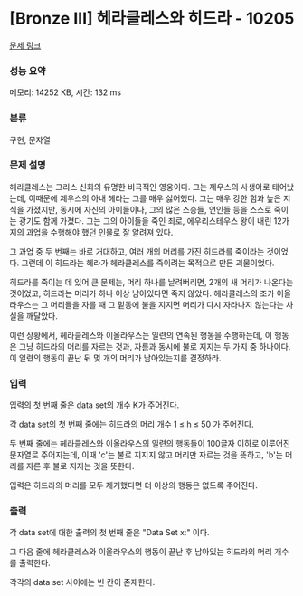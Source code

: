 # [Bronze III] 헤라클레스와 히드라 - 10205 

[문제 링크](https://www.acmicpc.net/problem/10205) 

### 성능 요약

메모리: 14252 KB, 시간: 132 ms

### 분류

구현, 문자열

### 문제 설명

<p>헤라클레스는 그리스 신화의 유명한 비극적인 영웅이다. 그는 제우스의 사생아로 태어났는데, 이때문에 제우스의 아내 헤라는 그를 매우 싫어했다. 그는 매우 강한 힘과 높은 지식을 가졌지만, 동시에 자신의 아이들이나, 그의 많은 스승들, 연인들 등을 스스로 죽이는 광기도 함께 가졌다. 그는 그의 아이들을 죽인 죄로, 에우리스테우스 왕이 내린 12가지의 과업을 수행해야 했던 인물로 잘 알려져 있다.</p>

<p>그 과업 중 두 번째는 바로 거대하고, 여러 개의 머리를 가진 히드라를 죽이라는 것이었다. 그런데 이 히드라는 헤라가 헤라클레스를 죽이려는 목적으로 만든 괴물이었다.</p>

<p>히드라를 죽이는 데 있어 큰 문제는, 머리 하나를 날려버리면, 2개의 새 머리가 나온다는 것이었고, 히드라는 머리가 하나 이상 남아있다면 죽지 않았다. 헤라클레스의 조카 이올라우스는 그 머리들을 자를 때 그 밑동에 불을 지지면 머리가 다시 자라나지 않는다는 사실을 깨달았다.</p>

<p>이런 상황에서, 헤라클레스와 이올라우스는 일련의 연속된 행동을 수행하는데, 이 행동은 그냥 히드라의 머리를 자르는 것과, 자름과 동시에 불로 지지는 두 가지 중 하나이다. 이 일련의 행동이 끝난 뒤 몇 개의 머리가 남아있는지를 결정하라.</p>

### 입력 

 <p>입력의 첫 번째 줄은 data set의 개수 K가 주어진다.</p>

<p>각 data set의 첫 번째 줄에는 히드라의 머리 개수 1 ≤ h ≤ 50 가 주어진다.</p>

<p>두 번째 줄에는 헤라클레스와 이올라우스의 일련의 행동들이 100글자 이하로 이루어진 문자열로 주어지는데, 이때 'c'는 불로 지지지 않고 머리만 자르는 것을 뜻하고, 'b'는 머리를 자른 후 불로 지지는 것을 뜻한다.</p>

<p>입력은 히드라의 머리를 모두 제거했다면 더 이상의 행동은 없도록 주어진다.</p>

### 출력 

 <p>각 data set에 대한 출력의 첫 번째 줄은 "Data Set x:" 이다.</p>

<p>그 다음 줄에 헤라클레스와 이올라우스의 행동이 끝난 후 남아있는 히드라의 머리 개수를 출력한다.</p>

<p>각각의 data set 사이에는 빈 칸이 존재한다.</p>

